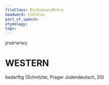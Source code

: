 ```yaml
---
fileClass: DictionaryEntry
headword: באַדאַרפֿטיק
part_of_speech: 
etymology: 
tags: 
---
```

באַדאַרפֿטיק

WESTERN
========

bədarftig {Schnitzler, Prager Judendeutsch, 20}